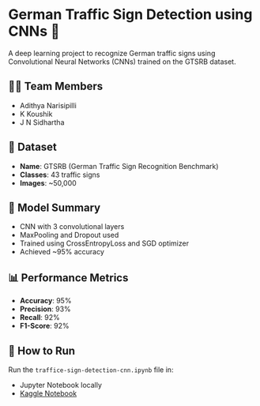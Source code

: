 # German Traffic Sign Detection using CNNs 🚦

A deep learning project to recognize German traffic signs using Convolutional Neural Networks (CNNs) trained on the GTSRB dataset.

## 👨‍💻 Team Members
- Adithya Narisipilli
- K Koushik
- J N Sidhartha

## 📁 Dataset
- **Name**: GTSRB (German Traffic Sign Recognition Benchmark)
- **Classes**: 43 traffic signs
- **Images**: ~50,000

## 🧠 Model Summary
- CNN with 3 convolutional layers
- MaxPooling and Dropout used
- Trained using CrossEntropyLoss and SGD optimizer
- Achieved ~95% accuracy

## 📊 Performance Metrics
- **Accuracy**: 95%
- **Precision**: 93%
- **Recall**: 92%
- **F1-Score**: 92%

## 📌 How to Run
Run the `traffice-sign-detection-cnn.ipynb` file in:
- Jupyter Notebook locally
- [Kaggle Notebook](https://kaggle.com)
